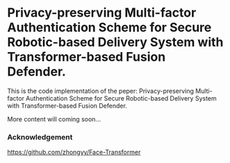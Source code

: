 # Privacy-preserving Multi-factor Authentication Scheme for Secure Robotic-based Delivery System with Transformer-based Fusion Defender.

This is the code implementation of the peper: Privacy-preserving Multi-factor Authentication Scheme for Secure Robotic-based Delivery System with Transformer-based Fusion Defender.

More content will coming soon...









### Acknowledgement

https://github.com/zhongyy/Face-Transformer
